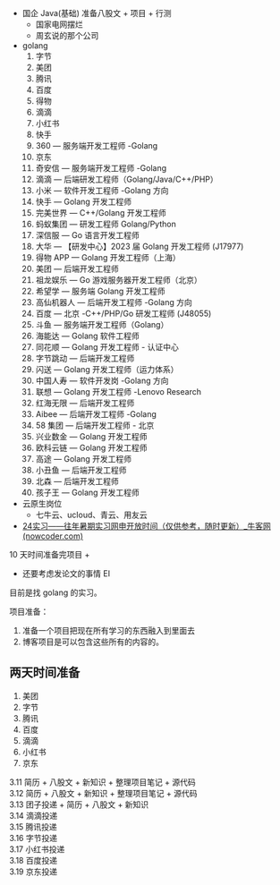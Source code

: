 - 国企 Java(基础) 准备八股文 + 项目 + 行测
	- 国家电网摆烂
	- 周玄说的那个公司
- golang
	1. 字节
	2. 美团
	3. 腾讯
	4. 百度
	5. 得物
	6. 滴滴
	7. 小红书
	8. 快手
	9. 360 — 服务端开发工程师 -Golang
	10. 京东
	11. 奇安信 — 服务端开发工程师 -Golang
	12. 滴滴 — 后端研发工程师（Golang/Java/C++/PHP）
	13. 小米 — 软件开发工程师 -Golang 方向
	14. 快手 — Golang 开发工程师
	15. 完美世界 — C++/Golang 开发工程师
	16. 蚂蚁集团 — 研发工程师 Golang/Python
	17. 深信服 — Go 语言开发工程师
	18. 大华 — 【研发中心】2023 届 Golang 开发工程师 (J17977)
	19. 得物 APP — Golang 开发工程师（上海）
	20. 美团 — 后端开发工程师
	21. 祖龙娱乐 — Go 游戏服务器开发工程师（北京）
	22. 希望学 — 服务端 Golang 开发工程师
	23. 高仙机器人 — 后端开发工程师 -Golang 方向
	24. 百度 — 北京 -C++/PHP/Go 研发工程师 (J48055)
	25. 斗鱼 — 服务端开发工程师（Golang）
	26. 海能达 — Golang 软件工程师
	27. 同花顺 — Golang 开发工程师 - 认证中心
	28. 字节跳动 — 后端开发工程师
	29. 闪送 — Golang 开发工程师（运力体系）
	30. 中国人寿 — 软件开发岗 -Golang 方向
	31. 联想 — Golang 开发工程师 -Lenovo Research
	32. 红海无限 — 后端开发工程师
	33. Aibee — 后端开发工程师 -Golang
	34. 58 集团 — 后端开发工程师 - 北京
	35. 兴业数金 — Golang 开发工程师
	36. 欧科云链 — Golang 开发工程师
	37. 高途 — Golang 开发工程师
	38. 小丑鱼 — 后端开发工程师
	39. 北森 — 后端开发工程师
	40. 孩子王 — Golang 开发工程师
- 云原生岗位
	- 七牛云、ucloud、青云、用友云
- [24实习——往年暑期实习网申开放时间（仅供参考，随时更新）_牛客网 (nowcoder.com)](https://www.nowcoder.com/discuss/455025780179922944)

10 天时间准备完项目 +

- 还要考虑发论文的事情 EI

目前是找 golang 的实习。

项目准备：

1. 准备一个项目把现在所有学习的东西融入到里面去
2. 博客项目是可以包含这些所有的内容的。  

## 两天时间准备

1. 美团
2. 字节
3. 腾讯
4. 百度
5. 滴滴
6. 小红书
7. 京东

3.11 简历 + 八股文 + 新知识 + 整理项目笔记 + 源代码  
3.12 简历 + 八股文 + 新知识 + 整理项目笔记 + 源代码  
3.13 团子投递 + 简历 + 八股文 + 新知识  
3.14 滴滴投递  
3.15 腾讯投递  
3.16 字节投递  
3.17 小红书投递  
3.18 百度投递  
3.19 京东投递
